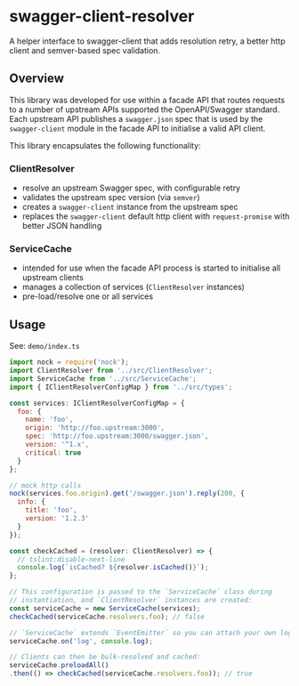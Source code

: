 # swagger-client-resolver
A helper interface to swagger-client that adds resolution retry, a better http
client and semver-based spec validation.

## Overview

This library was developed for use within a facade API that routes requests to
a number of upstream APIs supported the OpenAPI/Swagger standard. Each upstream
API publishes a `swagger.json` spec that is used by the `swagger-client` module
in the facade API to initialise a valid API client.

This library encapsulates the following functionality:

### ClientResolver

* resolve an upstream Swagger spec, with configurable retry
* validates the upstream spec version (via `semver`)
* creates a `swagger-client` instance from the upstream spec
* replaces the `swagger-client` default http client with `request-promise`
  with better JSON handling

### ServiceCache

* intended for use when the facade API process is started to initialise all
  upstream clients
* manages a collection of services (`ClientResolver` instances)
* pre-load/resolve one or all services

## Usage

See: `demo/index.ts`

```javascript
import nock = require('nock');
import ClientResolver from '../src/ClientResolver';
import ServiceCache from '../src/ServiceCache';
import { IClientResolverConfigMap } from '../src/types';

const services: IClientResolverConfigMap = {
  foo: {
    name: 'foo',
    origin: 'http://foo.upstream:3000',
    spec: 'http://foo.upstream:3000/swagger.json',
    version: '^1.x',
    critical: true
  }
};

// mock http calls
nock(services.foo.origin).get('/swagger.json').reply(200, {
  info: {
    title: 'foo',
    version: '1.2.3'
  }
});

const checkCached = (resolver: ClientResolver) => {
  // tslint:disable-next-line
  console.log(`isCached? ${resolver.isCached()}`);
};

// This configuration is passed to the `ServiceCache` class during
// instantiation, and `ClientResolver` instances are created:
const serviceCache = new ServiceCache(services);
checkCached(serviceCache.resolvers.foo); // false

// `ServiceCache` extends `EventEmitter` so you can attach your own logger:
serviceCache.on('log', console.log);

// Clients can then be bulk-resolved and cached:
serviceCache.preloadAll()
.then(() => checkCached(serviceCache.resolvers.foo)); // true
```
